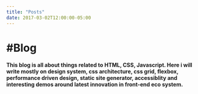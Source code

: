 ```yaml
---
title: "Posts"
date: 2017-03-02T12:00:00-05:00
---
```

# #Blog

<h4>This blog is all about things related to HTML, CSS, Javascript. Here i will write mostly on design system, css architecture, css grid, flexbox, performance driven design, static site generator, accessiblity and interesting demos around latest innovation in front-end eco system.</h4>


